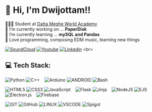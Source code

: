 # 👋 Hi, I'm Dwijottam!!
👨🏽‍🎓 Student at [Datta Meghe World Academy](https://dmworldacamdemy.edu.in)<br/>🔭 I’m currently working on ... <b>PaperDisk</b><br>🌱 I’m currently learning ... <b>mySQL and Pandas</b><br>🎨 Love programming, composing EDM music, learning new things<br>

[![SoundCloud](https://img.shields.io/badge/SoundCloud-FF3300.svg?logo=SoundCloud&logoColor=white)](https://soundcloud.com/dj_dwazz) [![Youtube](https://img.shields.io/badge/Youtube-FF0000.svg?logo=Youtube&logoColor=white)](https://www.youtube.com/@dj_dwazz) [![Linkedin](https://img.shields.io/badge/Linkedin-687FE5.svg?logo=Linkedin&logoColor=white)]([https://instagram.com/dj_dwazz](https://www.linkedin.com/in/dwijottam-dutta/))
<br>
## 💻 Tech Stack:

![Python](https://img.shields.io/badge/Python-3670A0?style=flat-square&logo=python&logoColor=ffdd54) 
![C++](https://img.shields.io/badge/C++-%2300599C.svg?style=flat-square&logo=c%2B%2B&logoColor=white) &nbsp;&nbsp;
![Arduino](https://img.shields.io/badge/Arduino-00878F?style=flat-square&logo=arduino&logoColor=white)
![ANDROID](https://img.shields.io/badge/Android-%2320232a.svg?style=flat-square&logo=androidstudio&logoColor=%a4c639) 
![Bash](https://img.shields.io/badge/Bash-4EAA25?style=flat-square&logo=gnubash&logoColor=white)

![HTML5](https://img.shields.io/badge/HTML-%23E34F26.svg?style=flat-square&logo=html5&logoColor=white) 
![CSS3](https://img.shields.io/badge/CSS-%231572B6.svg?style=flat-square&logo=css3&logoColor=white) 
![JavaScript](https://img.shields.io/badge/Javascript-%23323330.svg?style=flat-square&logo=javascript&logoColor=%23F7DF1E) &nbsp;&nbsp;
![Flask](https://img.shields.io/badge/Flask-FFF?style=flat-square&logo=flask&logoColor=black)
![Jinja](https://img.shields.io/badge/Jinja-B41717?style=flat-square&logo=jinja&logoColor=white) &nbsp;&nbsp;
![NodeJS](https://img.shields.io/badge/Node.js-6DA55F?style=flat-square&logo=node.js&logoColor=white)
![EJS](https://img.shields.io/badge/EJS-B4CA65?style=flat-square&logo=ejs&logoColor=black)
![Electron.js](https://img.shields.io/badge/Electron-191970?style=flat-square&logo=Electron&logoColor=white) &nbsp;&nbsp;
![Firebase](https://img.shields.io/badge/Firebase-%23039BE5.svg?style=flat-square&logo=firebase)

![GIT](https://img.shields.io/badge/Git-fc6d26?style=flat-square&logo=git&logoColor=white) 
![GitHub](https://img.shields.io/badge/GitHub-%23121011.svg?style=flat-square&logo=github&logoColor=white) 
![LINUX](https://img.shields.io/badge/Kali%20Linux-333?style=flat-square&logo=kalilinux&logoColor=white) 
![VSCODE](https://img.shields.io/badge/Visual%20Studio%20Code-512BD4?style=flat-square&logo=visualstudiocode&logoColor=white)
![Spigot](https://img.shields.io/badge/Spigot-ED8106?style=flat-square&logo=spigotmc&logoColor=white) 

